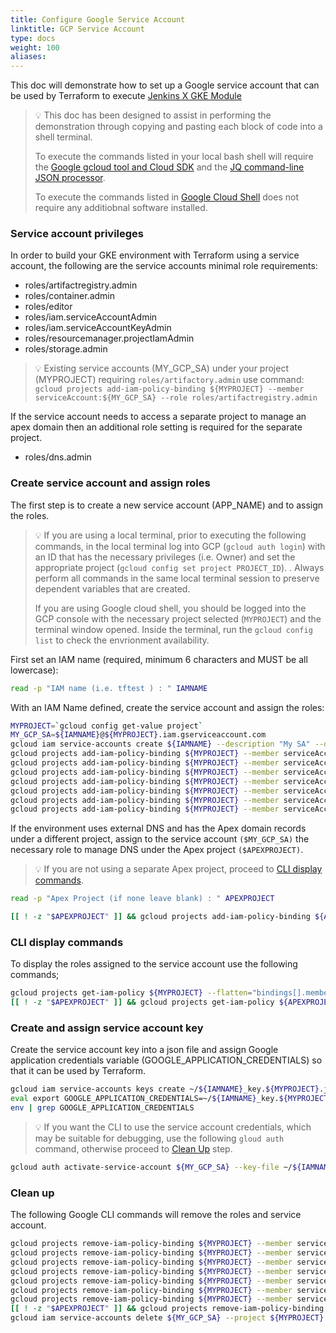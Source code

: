 ```yaml
---
title: Configure Google Service Account
linktitle: GCP Service Account
type: docs
weight: 100
aliases:
---
```


This doc will demonstrate how to set up a Google service account that can be used by Terraform to execute [Jenkins X GKE Module](https://github.com/jenkins-x/terraform-google-jx#jenkins-x-gke-module)

> 💡 This doc has been designed to assist in performing the demonstration through copying and pasting each block of code into a shell terminal.<br>
>
> To execute the commands listed in your local bash shell will require the [Google gcloud tool and Cloud SDK](https://cloud.google.com/sdk/gcloud/#the_and) and the [JQ command-line JSON processor](https://stedolan.github.io/jq/).<br>
>
> To execute the commands listed in [Google Cloud Shell](https://cloud.google.com/shell/) does not require any additiobnal software installed.

### Service account privileges
In order to build your GKE environment with Terraform using a service account, the following are the service accounts minimal role requirements:
* roles/artifactregistry.admin
* roles/container.admin
* roles/editor
* roles/iam.serviceAccountAdmin
* roles/iam.serviceAccountKeyAdmin
* roles/resourcemanager.projectIamAdmin
* roles/storage.admin
> 💡  Existing service accounts (MY_GCP_SA) under your project (MYPROJECT) requiring `roles/artifactory.admin` use command:
> `gcloud projects add-iam-policy-binding ${MYPROJECT} --member serviceAccount:${MY_GCP_SA} --role roles/artifactregistry.admin`

If the service account needs to access a separate project to manage an apex domain then an additional role setting is required for the separate project.
* roles/dns.admin

### Create service account and assign roles
The first step is to create a new service account (APP_NAME) and to assign the roles.
> 💡  If you are using a local terminal, prior to executing the following commands, in the local terminal log into GCP (`gcloud auth login`) with an ID that has the necessary privileges (i.e. Owner) and set the appropriate project (`gcloud config set project PROJECT_ID`). .
> Always perform all commands in the same local terminal session to preserve dependent variables that are created.
>
> If you are using Google cloud shell, you should be logged into the GCP console with the necessary project selected (`MYPROJECT`) and the terminal window opened. Inside the terminal, run the `gcloud config list` to check the envrionment availability. 

First set an IAM name (required, minimum 6 characters  and MUST be all lowercase):
```bash
read -p "IAM name (i.e. tftest ) : " IAMNAME
```
With an IAM Name defined, create the service account and assign the roles:
``` bash
MYPROJECT=`gcloud config get-value project`
MY_GCP_SA=${IAMNAME}@${MYPROJECT}.iam.gserviceaccount.com
gcloud iam service-accounts create ${IAMNAME} --description "My SA" --display-name "${IAMNAME}" --project ${MYPROJECT}
gcloud projects add-iam-policy-binding ${MYPROJECT} --member serviceAccount:${MY_GCP_SA} --role roles/artifactregistry.admin
gcloud projects add-iam-policy-binding ${MYPROJECT} --member serviceAccount:${MY_GCP_SA} --role roles/container.admin 
gcloud projects add-iam-policy-binding ${MYPROJECT} --member serviceAccount:${MY_GCP_SA} --role roles/storage.admin 
gcloud projects add-iam-policy-binding ${MYPROJECT} --member serviceAccount:${MY_GCP_SA} --role roles/editor 
gcloud projects add-iam-policy-binding ${MYPROJECT} --member serviceAccount:${MY_GCP_SA} --role roles/resourcemanager.projectIamAdmin 
gcloud projects add-iam-policy-binding ${MYPROJECT} --member serviceAccount:${MY_GCP_SA} --role roles/iam.serviceAccountAdmin 
gcloud projects add-iam-policy-binding ${MYPROJECT} --member serviceAccount:${MY_GCP_SA} --role roles/iam.serviceAccountKeyAdmin 
```
If the environment uses external DNS and has the Apex domain records under a different project, assign to the service account `($MY_GCP_SA)` the necessary role to manage DNS under the Apex project `($APEXPROJECT)`. 
> 💡  If you are not using a separate Apex project, proceed to [CLI display commands](http://localhost:1313/v3/admin/platforms/google/svc_acct/#cli-display-commands).
```bash
read -p "Apex Project (if none leave blank) : " APEXPROJECT
```
``` bash
[[ ! -z "$APEXPROJECT" ]] && gcloud projects add-iam-policy-binding ${APEXPROJECT} --member serviceAccount:${MY_GCP_SA} --role roles/dns.admin || echo "No project"
```
### CLI display commands
To display the roles assigned to the service account use the following commands;
``` bash
gcloud projects get-iam-policy ${MYPROJECT} --flatten="bindings[].members" --format='table(bindings.role)' --filter="bindings.members:${MY_GCP_SA}"
[[ ! -z "$APEXPROJECT" ]] && gcloud projects get-iam-policy ${APEXPROJECT} --flatten="bindings[].members"  --format='table(bindings.role)' --filter="bindings.members:${MY_GCP_SA}"
```
 
### Create and assign service account key
Create the service account key into a json file and assign Google application credentials variable (GOOGLE_APPLICATION_CREDENTIALS) so that it can be used by Terraform.
```bash
gcloud iam service-accounts keys create ~/${IAMNAME}_key.${MYPROJECT}.json --iam-account ${MY_GCP_SA} --project ${MYPROJECT}
eval export GOOGLE_APPLICATION_CREDENTIALS=~/${IAMNAME}_key.${MYPROJECT}.json
env | grep GOOGLE_APPLICATION_CREDENTIALS
```
> 💡 If you want the CLI to use the service account credentials, which may be suitable for debugging, use the following `gloud auth` command, otherwise proceed to [Clean Up](http://localhost:1313/v3/admin/platforms/google/svc_acct/#clean-up) step.
``` bash
gcloud auth activate-service-account ${MY_GCP_SA} --key-file ~/${IAMNAME}_key.${MYPROJECT}.json --project ${MYPROJECT}
```
### Clean up
The following Google CLI commands will remove the roles and service account.
``` bash
gcloud projects remove-iam-policy-binding ${MYPROJECT} --member serviceAccount:${MY_GCP_SA} --role roles/artifactregistry.admin
gcloud projects remove-iam-policy-binding ${MYPROJECT} --member serviceAccount:${MY_GCP_SA} --role roles/container.admin 
gcloud projects remove-iam-policy-binding ${MYPROJECT} --member serviceAccount:${MY_GCP_SA} --role roles/storage.admin 
gcloud projects remove-iam-policy-binding ${MYPROJECT} --member serviceAccount:${MY_GCP_SA} --role roles/editor 
gcloud projects remove-iam-policy-binding ${MYPROJECT} --member serviceAccount:${MY_GCP_SA} --role roles/resourcemanager.projectIamAdmin 
gcloud projects remove-iam-policy-binding ${MYPROJECT} --member serviceAccount:${MY_GCP_SA} --role roles/iam.serviceAccountAdmin 
gcloud projects remove-iam-policy-binding ${MYPROJECT} --member serviceAccount:${MY_GCP_SA} --role roles/iam.serviceAccountKeyAdmin 
[[ ! -z "$APEXPROJECT" ]] && gcloud projects remove-iam-policy-binding ${APEXPROJECT} --member serviceAccount:${MY_GCP_SA} --role roles/dns.admin 
gcloud iam service-accounts delete ${MY_GCP_SA} --project ${MYPROJECT}
```
